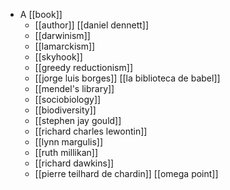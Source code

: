 - A [[book]]
  - [[author]] [[daniel dennett]]
  - [[darwinism]]
  - [[lamarckism]]
  - [[skyhook]]
  - [[greedy reductionism]]
  - [[jorge luis borges]] [[la biblioteca de babel]]
  - [[mendel's library]]
  - [[sociobiology]]
  - [[biodiversity]]
  - [[stephen jay gould]]
  - [[richard charles lewontin]]
  - [[lynn margulis]]
  - [[ruth millikan]]
  - [[richard dawkins]]
  - [[pierre teilhard de chardin]] [[omega point]]